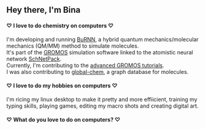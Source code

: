 ## Hey there, I'm Bina

#### ♡ I love to do chemistry on computers ♡

I'm developing and running [BuRNN](https://pubs.acs.org/doi/full/10.1021/acs.jpclett.2c00654), a hybrid quantum mechanics/molecular mechanics (QM/MM) method to simulate molecules. \
It's part of the [GROMOS](https://github.com/biomos) simulation software linked to the atomistic neural network [SchNetPack](https://github.com/atomistic-machine-learning/schnetpack). \
Currently, I'm contributing to the [advanced GROMOS tutorials](https://github.com/biomos/gromos_tutorial_livecoms). \
I was also contributing to [global-chem](https://github.com/Sulstice/global-chem), a graph database for molecules.

#### ♡ I love to do my hobbies on computers ♡

I'm ricing my linux desktop to make it pretty and more effiicient, training my typing skills, playing games, editing my macro shots and creating digital art.

#### ♡ What do you love to do on computers? ♡

<!---
### Connect with me

<a href="mailto:lier.bettina@gmail.com" target="_blank"><img src="https://img.shields.io/badge/Gmail-D14836?style=for-the-badge&logo=gmail&logoColor=white" alt="mail" height="25" />
<a href="https://twitter.com/BettinaLier" target="_blank"><img src="https://img.shields.io/badge/X-000000?style=for-the-badge&logo=x&logoColor=white" alt="X" height="25" />
<a href="https://linkedin.com/in/bettinalier" target="_blank"><img src="https://img.shields.io/badge/linkedin-%231E77B5.svg?&style=for-the-badge&logo=linkedin&logoColor=white" alt="linkedin" height="25" />
<a href="https://www.researchgate.net/profile/Bettina-Lier" target="_blank"><img src="https://img.shields.io/badge/Research_Gate-00CCBB.svg?&style=for-the-badge&logo=ResearchGate&logoColor=white" alt="researchgate" height="25" />
<a href="https://scholar.google.com/citations?user=9w6-cvsAAAAJ&hl=de&oi=ao" target="_blank"><img src="https://img.shields.io/badge/Google_Scholar-4285F4?style=for-the-badge&logo=google-scholar&logoColor=white" alt="google scholar" height="25" />
<a href="https://orcid.org/my-orcid?orcid=0000-0002-8032-0084" target="_blank"><img src="https://img.shields.io/badge/orcid-A6CE39?style=for-the-badge&logo=orcid&logoColor=white" alt="orcid" height="25" />
<a href="https://instagram.com/bina.naturina" target="_blank"><img src="https://img.shields.io/badge/Instagram-E4405F?style=for-the-badge&logo=instagram&logoColor=white" alt="instagram" height="25" />
<a href="https://discordapp.com/users/965713679549071410" target="_blank"><img src="https://img.shields.io/badge/Discord-5865F2?style=for-the-badge&logo=discord&logoColor=white" alt="discord" height="25" />
</a> 

### Tech & Tools
<a href="https://www.linux.org/" target="_blank"><img src="https://img.shields.io/badge/Linux-FCC624?style=for-the-badge&logo=linux&logoColor=black" alt="linux" height="25" />
<a href="https://archlinux.org/" target="_blank"><img src="https://img.shields.io/badge/Arch_Linux-1793D1?style=for-the-badge&logo=arch-linux&logoColor=white" alt="arch linux" height="25" />
<a href="https://fedoraproject.org/" target="_blank"><img src="https://img.shields.io/badge/Fedora-294172?style=for-the-badge&logo=fedora&logoColor=white" alt="fedora" height="25" />
<a href="https://ubuntu.com/" target="_blank"><img src="https://img.shields.io/badge/Ubuntu-E95420?style=for-the-badge&logo=ubuntu&logoColor=white" alt="ubuntu" height="25" />
<a href="https://www.debian.org/" target="_blank"><img src="https://img.shields.io/badge/Debian-A81D33?style=for-the-badge&logo=debian&logoColor=white" alt="debian" height="25" />
<a href="https://gentoo.org/" target="_blank"><img src="https://img.shields.io/badge/Gentoo-54487A?style=for-the-badge&logo=gentoo&logoColor=white" alt="gentoo" height="25" />
<a href="https://www.vim.org/" target="_blank"><img src="https://img.shields.io/badge/VIM-%2311AB00.svg?&style=for-the-badge&logo=vim&logoColor=white" alt="Vim" height="25" />
<a href="https://neovim.io/" target="_blank"><img src="https://img.shields.io/badge/NeoVim-%2357A143.svg?&style=for-the-badge&logo=neovim&logoColor=white" alt="Neovim" height="25" />
<a href="https://www.gnu.org/software/emacs/" target="_blank"><img src="https://img.shields.io/badge/Emacs-%237F5AB6.svg?&style=for-the-badge&logo=gnu-emacs&logoColor=white" alt="emacs" height="25" />
<a href="https://code.visualstudio.com/" target="_blank"><img src="https://img.shields.io/badge/VSCode-0078D4?style=for-the-badge&logo=visual%20studio%20code&logoColor=white" alt="VSCode" height="25" />
<a href="https://git-scm.com/" target="_blank"><img src="https://img.shields.io/badge/GIT-E44C30?style=for-the-badge&logo=git&logoColor=white" alt="git" height="25" />
<a href="https://www.gnu.org/software/bash/" target="_blank"><img src="https://img.shields.io/badge/GNU%20Bash-4EAA25?style=for-the-badge&logo=GNU%20Bash&logoColor=white" alt="bash" height="25" />
<a href="https://www.r-project.org" target="_blank"><img src="https://img.shields.io/badge/R-276DC3?style=for-the-badge&logo=r&logoColor=white" alt="R" height="25" />
<a href="https://www.python.org/" target="_blank"><img src="https://img.shields.io/badge/Python-FFD43B?style=for-the-badge&logo=python&logoColor=black" alt="python" height="25" />
<a href="https://jupyter.org/" target="_blank"><img src="https://img.shields.io/badge/Jupyter-F37626.svg?&style=for-the-badge&logo=Jupyter&logoColor=white" alt="Jupyter" height="25" />
<a href="https://docs.conda.io/" target="_blank"><img src="https://img.shields.io/badge/conda-342B029.svg?&style=for-the-badge&logo=anaconda&logoColor=white" alt="Conda" height="25" />
<a href="https://numpy.org" target="_blank"><img src="https://img.shields.io/badge/Numpy-777BB4?style=for-the-badge&logo=numpy&logoColor=white" alt="numpy" height="25" />
<a href="https://scipy.org" target="_blank"><img src="https://img.shields.io/badge/SciPy-654FF0?style=for-the-badge&logo=SciPy&logoColor=white" alt="scipy" height="25" />
<a href="https://pandas.pydata.org" target="_blank"><img src="https://img.shields.io/badge/Pandas-2C2D72?style=for-the-badge&logo=pandas&logoColor=white" alt="pandas" height="25" />
<a href="https://scikit-learn.org/" target="_blank"><img src="https://img.shields.io/badge/scikit_learn-F7931E?style=for-the-badge&logo=scikit-learn&logoColor=white" alt="sklearn" height="25" />
<a href="https://www.cplusplus.com/" target="_blank"><img src="https://img.shields.io/badge/C%2B%2B-00599C?style=for-the-badge&logo=c%2B%2B&logoColor=white" alt="C++" height="25" />
<a href="https://www.latex-project.org/" target="_blank"><img src="https://img.shields.io/badge/LaTeX-47A141?style=for-the-badge&logo=LaTeX&logoColor=white" alt="Latex" height="25" />
<a href="https://daringfireball.net/projects/markdown/" target="_blank"><img src="https://img.shields.io/badge/Markdown-000000?style=for-the-badge&logo=markdown&logoColor=white" alt="Markdown" height="25" />
<a href="https://www.w3.org/Style/CSS/" target="_blank"><img src="https://img.shields.io/badge/CSS3-1572B6?style=for-the-badge&logo=css3&logoColor=white" alt="CSS" height="25" />
</a> 

### Github Stats & Streak
<img src="https://github-readme-stats.vercel.app/api?username=LierB&show_icons=true&theme=rose_pine" width="45.3%"/> <img src="https://github-readme-streak-stats.herokuapp.com/?user=LierB&theme=rose_pine" width="48%" >
--->

<!---
### ♡ I love technology & tools on computers ♡

I've been using these so far: \
<a href="https://www.linux.org/" target="_blank"><img src="https://img.shields.io/badge/Linux-FCC624?style=for-the-badge&logo=linux&logoColor=black" alt="linux" height="25" />
<a href="https://www.debian.org/" target="_blank"><img src="https://img.shields.io/badge/Debian-A81D33?style=for-the-badge&logo=debian&logoColor=white" alt="debian" height="25" />
<a href="https://ubuntu.com/" target="_blank"><img src="https://img.shields.io/badge/Ubuntu-E95420?style=for-the-badge&logo=ubuntu&logoColor=white" alt="ubuntu" height="25" />
<a href="https://archlinux.org" target="_blank"><img src="https://img.shields.io/badge/Arch_Linux-1793D1?style=for-the-badge&logo=arch-linux&logoColor=white" alt="arch linux" height="25" />
<a href="https://www.apple.com/macos/" target="_blank"><img src="https://img.shields.io/badge/mac%20os-000000?style=for-the-badge&logo=apple&logoColor=white" alt="mac" height="25" />
<a href="https://www.gnu.org/software/bash/" target="_blank"><img src="https://img.shields.io/badge/GNU%20Bash-4EAA25?style=for-the-badge&logo=GNU%20Bash&logoColor=white" alt="bash" height="25" />
<a href="https://www.vim.org/" target="_blank"><img src="https://img.shields.io/badge/VIM-%2311AB00.svg?&style=for-the-badge&logo=vim&logoColor=white" alt="Vim" height="25" />
<a href="https://neovim.io" target="_blank"><img src="https://img.shields.io/badge/NeoVim-%2357A143.svg?&style=for-the-badge&logo=neovim&logoColor=white" alt="neovim" height="25" />
<a href="https://www.gnu.org/software/emacs/" target="_blank"><img src="https://img.shields.io/badge/Emacs-%237F5AB6.svg?&style=for-the-badge&logo=gnu-emacs&logoColor=white" alt="emacs" height="25" />
<a href="https://code.visualstudio.com/" target="_blank"><img src="https://img.shields.io/badge/VSCode-0078D4?style=for-the-badge&logo=visual%20studio%20code&logoColor=white" alt="VSCode" height="25" />
<a href="https://atom-editor.cc" target="_blank"><img src="https://img.shields.io/badge/Atom-66595C?style=for-the-badge&logo=Atom&logoColor=white" alt="atom" height="25" />
<a href="https://www.r-project.org" target="_blank"><img src="https://img.shields.io/badge/R-276DC3?style=for-the-badge&logo=r&logoColor=white" alt="R" height="25" />
<a href="https://www.python.org/" target="_blank"><img src="https://img.shields.io/badge/Python-FFD43B?style=for-the-badge&logo=python&logoColor=black" alt="python" height="25" />
<a href="https://jupyter.org/" target="_blank"><img src="https://img.shields.io/badge/Jupyter-F37626.svg?&style=for-the-badge&logo=Jupyter&logoColor=white" alt="Jupyter" height="25" />
<a href="https://docs.conda.io/" target="_blank"><img src="https://img.shields.io/badge/conda-342B029.svg?&style=for-the-badge&logo=anaconda&logoColor=white" alt="Conda" height="25" />
<a href="https://numpy.org" target="_blank"><img src="https://img.shields.io/badge/Numpy-777BB4?style=for-the-badge&logo=numpy&logoColor=white" alt="numpy" height="25" />
<a href="https://scipy.org" target="_blank"><img src="https://img.shields.io/badge/SciPy-654FF0?style=for-the-badge&logo=SciPy&logoColor=white" alt="scipy" height="25" />
<a href="https://pandas.pydata.org" target="_blank"><img src="https://img.shields.io/badge/Pandas-2C2D72?style=for-the-badge&logo=pandas&logoColor=white" alt="pandas" height="25" />
<a href="https://scikit-learn.org/" target="_blank"><img src="https://img.shields.io/badge/scikit_learn-F7931E?style=for-the-badge&logo=scikit-learn&logoColor=white" alt="sklearn" height="25" />
<a href="https://pytorch.org/" target="_blank"><img src="https://img.shields.io/badge/PyTorch-EE4C2C?style=for-the-badge&logo=pytorch&logoColor=white" alt="Pytorch" height="25" />
<a href="https://www.tensorflow.org" target="_blank"><img src="https://img.shields.io/badge/TensorFlow-FF6F00?style=for-the-badge&logo=tensorflow&logoColor=white" alt="Tensorflow" height="25" />
<a href="https://www.cplusplus.com/" target="_blank"><img src="https://img.shields.io/badge/C%2B%2B-00599C?style=for-the-badge&logo=c%2B%2B&logoColor=white" alt="C++" height="25" />
<a href="https://www.latex-project.org/" target="_blank"><img src="https://img.shields.io/badge/LaTeX-47A141?style=for-the-badge&logo=LaTeX&logoColor=white" alt="Latex" height="25" />
<a href="https://www.overleaf.com/" target="_blank"><img src="https://img.shields.io/badge/Overleaf-47A141?style=for-the-badge&logo=Overleaf&logoColor=white" alt="overleaf" height="25" />
<a href="https://daringfireball.net/projects/markdown/" target="_blank"><img src="https://img.shields.io/badge/Markdown-000000?style=for-the-badge&logo=markdown&logoColor=white" alt="Markdown" height="25" />
<a href="https://www.w3.org/Style/CSS/" target="_blank"><img src="https://img.shields.io/badge/CSS3-1572B6?style=for-the-badge&logo=css3&logoColor=white" alt="CSS" height="25" />
<a href="https://git-scm.com/" target="_blank"><img src="https://img.shields.io/badge/GIT-E44C30?style=for-the-badge&logo=git&logoColor=white" alt="git" height="25" />
<a href="https://github.com/" target="_blank"><img src="https://img.shields.io/badge/GitHub-100000?style=for-the-badge&logo=github&logoColor=white" alt="github" height="25" />
<a href="https://about.gitlab.com/" target="_blank"><img src="https://img.shields.io/badge/GitLab-330F63?style=for-the-badge&logo=gitlab&logoColor=white" alt="gitlab" height="25" />
<a href="https://www.adobe.com/products/illustrator" target="_blank"><img src="https://img.shields.io/badge/Adobe%20Illustrator-FF9A00?style=for-the-badge&logo=adobe%20illustrator&logoColor=white" alt="Illustrator" height="25" />
<a href="https://www.adobe.com/products/indesign" target="_blank"><img src="https://img.shields.io/badge/Adobe%20InDesign-FF3366?style=for-the-badge&logo=Adobe%20InDesign&logoColor=white" alt="InDesign" height="25" />
<a href="https://www.adobe.com/products/photoshop" target="_blank"><img src="https://img.shields.io/badge/Adobe%20Photoshop-31A8FF?style=for-the-badge&logo=Adobe%20Photoshop&logoColor=black" alt="Photoshop" height="25" />
<a href="https://www.blender.org/" target="_blank"><img src="https://img.shields.io/badge/blender-%23F5792A.svg?style=for-the-badge&logo=blender&logoColor=white" alt="Blender" height="25" />
</a>  


LierB/LierB is a ✨ special ✨ repository because its `README.md` (this file) appears on your GitHub profile.
You can click the Preview link to take a look at your changes.
badges from https://github.com/alexandresanlim/Badges4-README.md-Profile
--->
